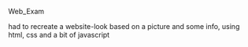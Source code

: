 Web_Exam

had to recreate a website-look based on a picture and some info, using html, css and a bit of javascript
